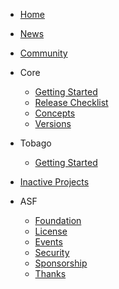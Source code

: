- [Home](/)
- [News](/news.md)
- [Community](/community.md)

- Core
  - [Getting Started](/coregettingstarted.md)
  - [Release Checklist](/coreReleaseChecklist.md)
  - [Concepts](/coreConcepts.md)
  - [Versions](/versions.md)

- Tobago
  - [Getting Started](/tobago.md)
  
- [Inactive Projects](/inactiveProjects.md)
  
- ASF
  - [Foundation](https://www.apache.org/)
  - [License](https://www.apache.org/licenses/)
  - [Events](https://www.apache.org/events/)
  - [Security](https://www.apache.org/security/)
  - [Sponsorship](https://www.apache.org/foundation/sponsorship.html)
  - [Thanks](https://www.apache.org/foundation/thanks.html)
